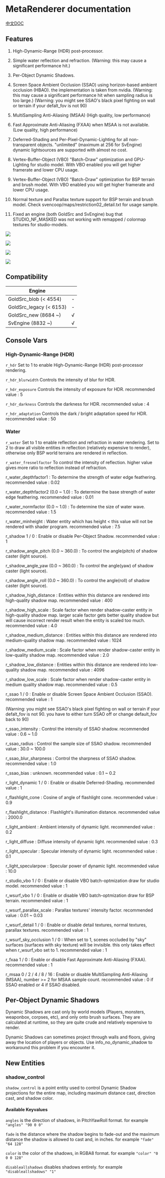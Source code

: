 # MetaRenderer documentation

[中文DOC](RendererCN.md)

## Features

1. High-Dynamic-Range (HDR) post-processor.

2. Simple water reflection and refraction. (Warning: this may cause a significant performance hit.)

3. Per-Object Dynamic Shadows.

4. Screen Space Ambient Occlusion (SSAO) using horizon-based ambient occlusion (HBAO). the implementation is taken from nvidia. (Warning: this may cause a significant performance hit when sampling radius is too large.) (Warning: you might see SSAO's black pixel fighting on wall or terrain if your defalt_fov is not 90)

5. MultiSampling Anti-Aliasing (MSAA) (High quality, low performance)

6. Fast Approximate Anti-Aliasing (FXAA) when MSAA is not available. (Low quality, high performance)

7. Deferred-Shading and Per-Pixel-Dynamic-Lighting for all non-transparent objects. "unlimited" (maximum at 256 for SvEngine) dynamic lightsources are supported with almost no cost.

9. Vertex-Buffer-Object (VBO) "Batch-Draw" optimization and GPU-Lighting for studio model. With VBO enabled you will get higher framerate and lower CPU usage.

10. Vertex-Buffer-Object (VBO) "Batch-Draw" optimization for BSP terrain and brush model. With VBO enabled you will get higher framerate and lower CPU usage.

11. Normal texture and Parallax texture support for BSP terrain and brush model. Check svencoop/maps/restriction02_detail.txt for usage sample.

12. Fixed an engine (both GoldSrc and SvEngine) bug that STUDIO_NF_MASKED was not working with remapped / colormap textures for studio-models.

![](/img/2.png)

![](/img/3.png)

![](/img/4.png)

![](/img/5.png)

## Compatibility

|        Engine            |      |
|        ----              | ---- |
| GoldSrc_blob   (< 4554)  | -    |
| GoldSrc_legacy (< 6153)  | -    |
| GoldSrc_new    (8684 ~)  | √    |
| SvEngine       (8832 ~)  | √    |

## Console Vars

### High-Dynamic-Range (HDR)

`r_hdr` Set to 1 to enable High-Dynamic-Range (HDR) post-processor rendering.

`r_hdr_blurwidth` Controls the intensity of blur for HDR.

`r_hdr_exposure` Controls the intensity of exposure for HDR. recommended value : 5

`r_hdr_darkness` Controls the darkness for HDR. recommended value : 4

`r_hdr_adaptation` Controls the dark / bright adaptation speed for HDR. recommended value : 50

### Water

`r_water` Set to 1 to enable reflection and refraction in water rendering. Set to 2 to draw all visible entities in reflection (relatively expensive to render), otherwise only BSP world terrains are rendered in reflection.

`r_water_fresnelfactor` To control the intensity of reflection. higher value gives more ratio to reflection instead of refraction.

r_water_depthfactor1 : To determine the strength of water edge feathering. recommended value : 0.02

r_water_depthfactor2 (0.0 ~ 1.0) : To determine the base strength of water edge feathering. recommended value : 0.01

r_water_normfactor (0.0 ~ 1.0) : To determine the size of water wave. recommended value : 1.5

r_water_minheight : Water entity which has height < this value will not be rendered with shader program. recommended value : 7.5

r_shadow 1 / 0 : Enable or disable Per-Object Shadow. recommended value : 1

r_shadow_angle_pitch (0.0 ~ 360.0) : To control the angle(pitch) of shadow caster (light source).

r_shadow_angle_yaw (0.0 ~ 360.0) : To control the angle(yaw) of shadow caster (light source).

r_shadow_angle_roll (0.0 ~ 360.0) : To control the angle(roll) of shadow caster (light source).

r_shadow_high_distance : Entities within this distance are rendered into high-quality shadow map. recommended value : 400

r_shadow_high_scale : Scale factor when render shadow-caster entity in high-quality shadow map. larger scale factor gets better quality shadow but will cause incorrect render result when the entity is scaled too much. recommended value : 4.0

r_shadow_medium_distance : Entities within this distance are rendered into medium-quality shadow map. recommended value : 1024

r_shadow_medium_scale : Scale factor when render shadow-caster entity in low-quality shadow map. recommended value : 2.0

r_shadow_low_distance : Entities within this distance are rendered into low-quality shadow map. recommended value : 4096

r_shadow_low_scale : Scale factor when render shadow-caster entity in medium quality shadow map. recommended value : 0.5

r_ssao 1 / 0 : Enable or disable Screen Space Ambient Occlusion (SSAO). recommended value : 1

(Warning: you might see SSAO's black pixel fighting on wall or terrain if your defalt_fov is not 90. you have to either turn SSAO off or change default_fov back to 90)

r_ssao_intensity : Control the intensity of SSAO shadow. recommended value : 0.6 ~ 1.0

r_ssao_radius : Control the sample size of SSAO shadow. recommended value : 30.0 ~ 100.0

r_ssao_blur_sharpness : Control the sharpness of SSAO shadow. recommended value : 1.0

r_ssao_bias : unknown. recommended value : 0.1 ~ 0.2

r_light_dynamic 1 / 0 : Enable or disable Deferred-Shading. recommended value : 1

r_flashlight_cone : Cosine of angle of flashlight cone. recommended value : 0.9

r_flashlight_distance : Flashlight's illumination distance. recommended value : 2000.0

r_light_ambient : Ambient intensity of dynamic light. recommended value : 0.2

r_light_diffuse : Diffuse intensity of dynamic light. recommended value : 0.3

r_light_specular : Specular intensity of dynamic light. recommended value : 0.1

r_light_specularpow : Specular power of dynamic light. recommended value : 10.0

r_studio_vbo 1 / 0 : Enable or disable VBO batch-optmization draw for studio model. recommended value : 1

r_wsurf_vbo 1 / 0 : Enable or disable VBO batch-optmization draw for BSP terrain. recommended value : 1

r_wsurf_parallax_scale : Parallax textures' intensity factor. recommended value : 0.01 ~ 0.03

r_wsurf_detail 1 / 0 : Enable or disable detail textures, normal textures, parallax textures. recommended value : 1

r_wsurf_sky_occlusion 1 / 0 : When set to 1, scenes occluded by "sky" surfaces (surfaces with sky texture) will be invisible. this only takes effect when r_wsurf_vbo set to 1. recommended value : 1

r_fxaa 1 / 0 : Enable or disable Fast Approximate Anti-Aliasing (FXAA). recommended value : 1

r_msaa 0 / 2 / 4 / 8 / 16 : Enable or disable MultiSampling Anti-Aliasing (MSAA), number >= 2 for MSAA sample count. recommended value : 0 if SSAO enabled or 4 if SSAO disabled.

## Per-Object Dynamic Shadows

Dynamic Shadows are cast only by world models (Players, monsters, weaponbox, corpses, etc), and only onto brush surfaces. They are calculated at runtime, so they are quite crude and relatively expensive to render.

Dynamic Shadows can sometimes project through walls and floors, giving away the location of players or objects. Use info_no_dynamic_shadow to workaround this problem if you encounter it.

## New Entities

### shadow_control

`shadow_control` is a point entity used to control Dynamic Shadow projections for the entire map, including maximum distance cast, direction cast, and shadow color.

#### Available Keyvalues

`angles` is the direction of shadows, in PitchYawRoll format. for example `"angles" "90 0 0"`

`fade` is the distance where the shadow begins to fade-out and the maximum distance the shadow is allowed to cast and, in inches. for example `"fade" "64 128"`

`color` is the color of the shadows, in RGBA8 format. for example `"color" "0 0 0 128"`

`disableallshadows` disables shadows entirely. for example `"disableallshadows" "1"`
